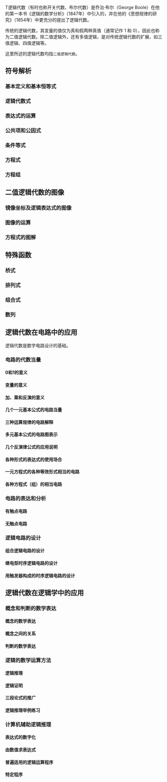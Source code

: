 T逻辑代数（有时也称开关代数、布尔代数）是乔治·布尔（George Boole）在他的第一本书《逻辑的数学分析》（1847年）中引入的，并在他的《思想规律的研究》（1854年）中更充分的提出了逻辑代数。

传统的逻辑代数，其变量的值仅为真和假两种真值（通常记作 1 和 0），因此也称为二值逻辑代数。除二值逻辑外，还有多值逻辑，是对传统逻辑代数的扩展，如三值逻辑、四值逻辑等。

这里所述的逻辑代数均指`二值逻辑代数`。

## 符号解析

### 基本定义和基本恒等式

### 逻辑代数式

### 表达式的运算

### 公共项和公因式

### 条件等式

### 方程式

### 方程组

## 二值逻辑代数的图像

### 镜像坐标及逻辑表达式的图像

### 图像的运算

### 方程式的图解

## 特殊函数

### 桥式

### 排列式

### 组合式

### 数列

## 逻辑代数在电路中的应用

逻辑代数是数字电路设计的基础。

### 电路的代数当量

#### 0和1的意义

#### 变量的意义

#### 加、乘和反演的意义

#### 几个一元基本公式的电路当量

#### 三种运算规律的电路解释

#### 多元基本公式的电路图表示

#### 几个反演律公式的应用说明

#### 各种形式的表达式的使用场合

#### 一元方程式的各种等效形式相当的电路

#### 各种方程式（组）的相当电路

### 电路的表达和分析

#### 有触点电路

#### 无触点电路

### 逻辑电路的设计

#### 组合逻辑电路的设计

#### 继电型时序逻辑电路的设计

#### 用触发器构成的时序逻辑电路的设计

## 逻辑代数在逻辑学中的应用

### 概念和判断的数学表达

#### 概念的数学表达

#### 概念之间的关系

#### 判断的数学表达

### 逻辑的数学运算方法

#### 逻辑推理

#### 逻辑证明

#### 三段论式的推广

#### 逻辑推理举例练习

### 计算机辅助逻辑推理

#### 表达式的数字化

#### 由数值求表达式

#### 普遍适用的逻辑运算程序

#### 特定程序